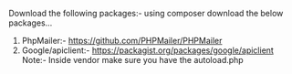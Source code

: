 Download the following packages:-
      using composer download the below packages...
  1. PhpMailer:- https://github.com/PHPMailer/PHPMailer
  2. Google/apiclient:- https://packagist.org/packages/google/apiclient
Note:- Inside vendor make sure you have the autoload.php
